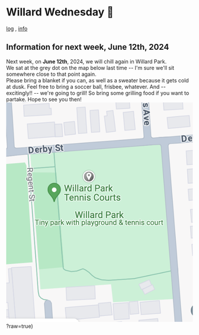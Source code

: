 # Willard Wednesday 🛝
[log](log.html) , [info](info.html)

## Information for next week, **June 12th, 2024**
Next week, on **June 12th**, 2024, we will chill again in Willard Park.  
We sat at the grey dot on the map below last time -- I'm sure we'll sit somewhere close to that point again.  
Please bring a blanket if you can, as well as a sweater because it gets cold at dusk.
Feel free to bring a soccer ball, frisbee, whatever.
And -- excitingly!! -- we're going to grill! So bring some grilling food if you want to partake.
Hope to see you then!  
![map](https://github.com/jenholmberg/willardwednesday.club/blob/main/img/20240606_mapofpark.png?raw=true)?raw=true)
